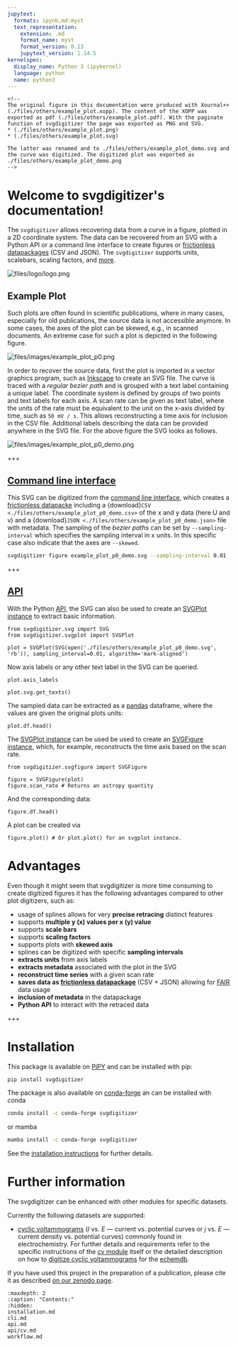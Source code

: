 ```yaml
---
jupytext:
  formats: ipynb,md:myst
  text_representation:
    extension: .md
    format_name: myst
    format_version: 0.13
    jupytext_version: 1.14.5
kernelspec:
  display_name: Python 3 (ipykernel)
  language: python
  name: python3
---
```


```{raw-cell}
<!--
The original figure in this documentation were produced with Xournal++ (./files/others/example_plot.xopp). The content of the XOPP was exported as pdf (./files/others/example_plot.pdf). With the paginate function of svgdigitizer the page was exported as PNG and SVG.
* (./files/others/example_plot.png)
* (./files/others/example_plot.svg)

The latter was renamed and to ./files/others/example_plot_demo.svg and the curve was digitized. The digitized plot was exported as ./files/others/example_plot_demo.png
-->
```

Welcome to svgdigitizer's documentation!
========================================

The `svgdigitizer` allows recovering data from a curve in a figure,
plotted in a 2D coordinate system. The data can be recovered from an SVG with a Python API or a command line interface to create figures or [frictionless datapackages](https://frictionlessdata.io/) (CSV and JSON). The `svgdigitizer` supports units, scalebars, scaling factors, and [more](#advantages).

![files/logo/logo.png](files/logo/logo.png)

## Example Plot

Such plots are often found in scientific publications, where
in many cases, especially for old publications, the source data
is not accessible anymore.
In some cases, the axes of the plot can be skewed, e.g., in scanned
documents. An extreme case for such a plot is depicted in the following figure.

![files/images/example_plot_p0.png](files/images/example_plot_p0.png)

In order to recover the source data, first the plot is imported in a
vector graphics program, such as [Inkscape](https://inkscape.org/) to create an SVG file.
The curve is traced with a *regular bezier path* and is grouped with a text label containing a unique label.
The coordinate system is defined by groups of two points and text labels for each axis.
A scan rate can be given as text label, where the units of the rate must be equivalent to the unit on the x-axis divided by time, such as `50 mV / s`. This allows reconstructing a time axis for inclusion in the CSV file.
Additional labels describing the data
can be provided anywhere in the SVG file. For the above figure the SVG looks as follows.

![files/images/example_plot_p0_demo.png](files/images/example_plot_p0_demo.png)

+++

## [Command line interface](cli.md)

This SVG can be digitized from the [command line interface](cli.md), which creates a [frictionless datapacke](https://frictionlessdata.io/) including a
{download}`CSV <./files/others/example_plot_p0_demo.csv>` of the x and y data (here U and v) and a {download}`JSON <./files/others/example_plot_p0_demo.json>` file with metadata.
The sampling of the *bezier paths* can be set by `--sampling-interval` which specifies the sampling interval in x units.
In this specific case also indicate that the axes are `--skewed`.

```sh .noeval
svgdigitizer figure example_plot_p0_demo.svg --sampling-interval 0.01 --skewed
```

+++

## [API](api.md)

With the Python [API](api.md), the SVG can also be used to create an [SVGPlot instance](api/svgplot.md) to extract basic information.

```{code-cell} ipython3
from svgdigitizer.svg import SVG
from svgdigitizer.svgplot import SVGPlot

plot = SVGPlot(SVG(open('./files/others/example_plot_p0_demo.svg', 'rb')), sampling_interval=0.01, algorithm='mark-aligned')
```

Now axis labels or any other text label in the SVG can be queried.

```{code-cell} ipython3
plot.axis_labels
```

```{code-cell} ipython3
plot.svg.get_texts()
```

The sampled data can be extracted as a [pandas](https://pandas.pydata.org/) dataframe, where the values are given the original plots units:

```{code-cell} ipython3
plot.df.head()
```

The [SVGPlot instance](api/svgplot.md) can be used be used to create an [SVGFigure instance](api/svgfigure.md), which, for example, reconstructs the time axis based on the scan rate.

```{code-cell} ipython3
from svgdigitizer.svgfigure import SVGFigure

figure = SVGFigure(plot)
figure.scan_rate # Returns an astropy quantity
```

And the corresponding data:

```{code-cell} ipython3
figure.df.head()
```

A plot can be created via

```{code-cell} ipython3
figure.plot() # Or plot.plot() for an svgplot instance.
```

Advantages
============

Even though it might seem that svgdigitizer is more time consuming to create digitized figures it has the following advantages compared to other plot digitizers, such as:

* usage of splines allows for very **precise retracing** distinct features
* supports **multiple y (x) values per x (y) value**
* supports **scale bars**
* supports **scaling factors**
* supports plots with **skewed axis**
* splines can be digitized with specific **sampling intervals**
* **extracts units** from axis labels
* **extracts metadata** associated with the plot in the SVG
* **reconstruct time series** with a given scan rate
* **saves data as [frictionless datapackage](https://frictionlessdata.io/)** (CSV + JSON) allowing for [FAIR](https://en.wikipedia.org/wiki/FAIR_data) data usage
* **inclusion of metadata** in the datapackage
* **Python API** to interact with the retraced data

+++

Installation
============

This package is available on [PiPY](https://pypi.org/project/svgdigitizer/) and can be installed with pip:

```sh .noeval
pip install svgdigitizer
```

The package is also available on [conda-forge](https://github.com/conda-forge/svgdigitizer-feedstock) an can be installed with conda

```sh .noeval
conda install -c conda-forge svgdigitizer
```

or mamba

```sh .noeval
mamba install -c conda-forge svgdigitizer
```

See the [installation instructions](installation.md) for further details.

Further information
===================

The svgdigitizer can be enhanced with other modules for specific datasets.

Currently the following datasets are supported:

* [cyclic voltammograms](api/cv.md) (*I* vs. *E* — current vs. potential curves or *j* vs. *E* — current density vs. potential curves) commonly found in electrochemistry. For further details and requirements refer to the specific instructions of the [cv module](api/cv.md) itself or the detailed description on how to [digitize cyclic voltammograms](workflow.md) for the [echemdb](https://echemdb.github.io/website/).

If you have used this project in the preparation of a publication, please cite it as described [on our zenodo page](https://zenodo.org/record/5881475).

<!-- Include some details on usage with echemdb
## Datapackage interaction

Datapackges created with `svgplot` (or modules inheriting from `svgplot` such as `cv`) can be loaded with the unitpackage module to create a database of the digitized data. In case your own data has the same datapackage structure, the digitized data can easily be compared with your own data.
-->

```{toctree}
:maxdepth: 2
:caption: "Contents:"
:hidden:
installation.md
cli.md
api.md
api/cv.md
workflow.md
```
